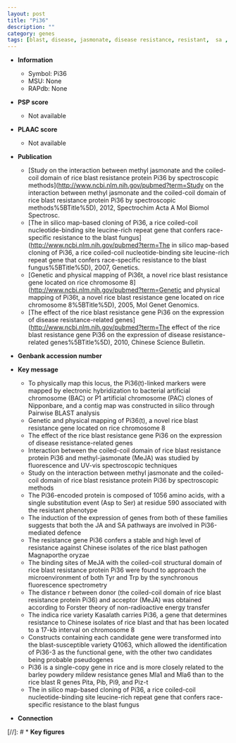 ```yaml
---
layout: post
title: "Pi36"
description: ""
category: genes
tags: [blast, disease, jasmonate, disease resistance, resistant,  sa , blast resistance,  ja , magnaporthe oryzae]
---
```


* **Information**  
    + Symbol: Pi36  
    + MSU: None  
    + RAPdb: None  

* **PSP score**  
    + Not available 

* **PLAAC score**  
    + Not available 

* **Publication**  
    + [Study on the interaction between methyl jasmonate and the coiled-coil domain of rice blast resistance protein Pi36 by spectroscopic methods](http://www.ncbi.nlm.nih.gov/pubmed?term=Study on the interaction between methyl jasmonate and the coiled-coil domain of rice blast resistance protein Pi36 by spectroscopic methods%5BTitle%5D), 2012, Spectrochim Acta A Mol Biomol Spectrosc.
    + [The in silico map-based cloning of Pi36, a rice coiled-coil nucleotide-binding site leucine-rich repeat gene that confers race-specific resistance to the blast fungus](http://www.ncbi.nlm.nih.gov/pubmed?term=The in silico map-based cloning of Pi36, a rice coiled-coil nucleotide-binding site leucine-rich repeat gene that confers race-specific resistance to the blast fungus%5BTitle%5D), 2007, Genetics.
    + [Genetic and physical mapping of Pi36t, a novel rice blast resistance gene located on rice chromosome 8](http://www.ncbi.nlm.nih.gov/pubmed?term=Genetic and physical mapping of Pi36t, a novel rice blast resistance gene located on rice chromosome 8%5BTitle%5D), 2005, Mol Genet Genomics.
    + [The effect of the rice blast resistance gene Pi36 on the expression of disease resistance-related genes](http://www.ncbi.nlm.nih.gov/pubmed?term=The effect of the rice blast resistance gene Pi36 on the expression of disease resistance-related genes%5BTitle%5D), 2010, Chinese Science Bulletin.

* **Genbank accession number**  

* **Key message**  
    + To physically map this locus, the Pi36(t)-linked markers were mapped by electronic hybridization to bacterial artificial chromosome (BAC) or P1 artificial chromosome (PAC) clones of Nipponbare, and a contig map was constructed in silico through Pairwise BLAST analysis
    + Genetic and physical mapping of Pi36(t), a novel rice blast resistance gene located on rice chromosome 8
    + The effect of the rice blast resistance gene Pi36 on the expression of disease resistance-related genes
    + Interaction between the coiled-coil domain of rice blast resistance protein Pi36 and methyl-jasmonate (MeJA) was studied by fluorescence and UV-vis spectroscopic techniques
    + Study on the interaction between methyl jasmonate and the coiled-coil domain of rice blast resistance protein Pi36 by spectroscopic methods
    + The Pi36-encoded protein is composed of 1056 amino acids, with a single substitution event (Asp to Ser) at residue 590 associated with the resistant phenotype
    + The induction of the expression of genes from both of these families suggests that both the JA and SA pathways are involved in Pi36-mediated defence
    + The resistance gene Pi36 confers a stable and high level of resistance against Chinese isolates of the rice blast pathogen Magnaporthe oryzae
    + The binding sites of MeJA with the coiled-coil structural domain of rice blast resistance protein Pi36 were found to approach the microenvironment of both Tyr and Trp by the synchronous fluorescence spectrometry
    + The distance r between donor (the coiled-coil domain of rice blast resistance protein Pi36) and acceptor (MeJA) was obtained according to Forster theory of non-radioactive energy transfer
    + The indica rice variety Kasalath carries Pi36, a gene that determines resistance to Chinese isolates of rice blast and that has been located to a 17-kb interval on chromosome 8
    + Constructs containing each candidate gene were transformed into the blast-susceptible variety Q1063, which allowed the identification of Pi36-3 as the functional gene, with the other two candidates being probable pseudogenes
    + Pi36 is a single-copy gene in rice and is more closely related to the barley powdery mildew resistance genes Mla1 and Mla6 than to the rice blast R genes Pita, Pib, Pi9, and Piz-t
    + The in silico map-based cloning of Pi36, a rice coiled-coil nucleotide-binding site leucine-rich repeat gene that confers race-specific resistance to the blast fungus

* **Connection**  

[//]: # * **Key figures**  


